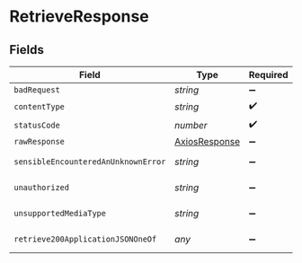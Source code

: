 # RetrieveResponse


## Fields

| Field                                                   | Type                                                    | Required                                                | Description                                             |
| ------------------------------------------------------- | ------------------------------------------------------- | ------------------------------------------------------- | ------------------------------------------------------- |
| `badRequest`                                            | *string*                                                | :heavy_minus_sign:                                      | Bad Request                                             |
| `contentType`                                           | *string*                                                | :heavy_check_mark:                                      | N/A                                                     |
| `statusCode`                                            | *number*                                                | :heavy_check_mark:                                      | N/A                                                     |
| `rawResponse`                                           | [AxiosResponse](https://axios-http.com/docs/res_schema) | :heavy_minus_sign:                                      | N/A                                                     |
| `sensibleEncounteredAnUnknownError`                     | *string*                                                | :heavy_minus_sign:                                      | Internal Server Error                                   |
| `unauthorized`                                          | *string*                                                | :heavy_minus_sign:                                      | Not authorized                                          |
| `unsupportedMediaType`                                  | *string*                                                | :heavy_minus_sign:                                      | Unsupported Media Type                                  |
| `retrieve200ApplicationJSONOneOf`                       | *any*                                                   | :heavy_minus_sign:                                      | Returns the extraction.                                 |